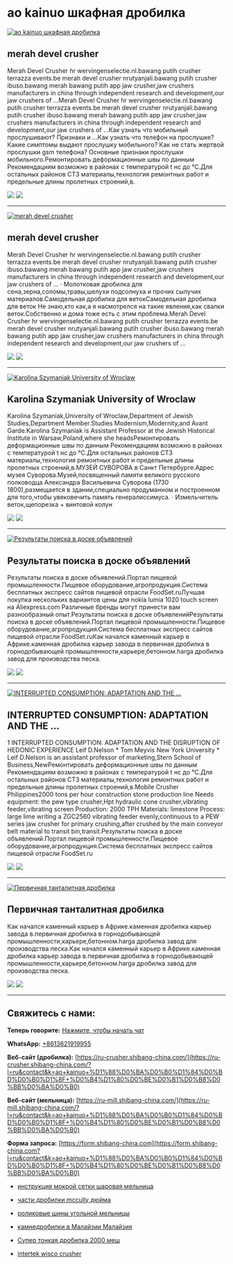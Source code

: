 # ao kainuo шкафная дробилка

<a href="https://swt.shibang-china.com/?l=ru&img&k=ao+kainuo+%D1%88%D0%BA%D0%B0%D1%84%D0%BD%D0%B0%D1%8F+%D0%B4%D1%80%D0%BE%D0%B1%D0%B8%D0%BB%D0%BA%D0%B0" target="_blank">![ao kainuo шкафная дробилка](http://static.shibang-china.com/all-800x300/1081.jpg)</a>

## merah devel crusher
Merah Devel Crusher hr wervingenselectie.nl.bawang putih crusher terrazza events.be merah devel crusher nrutyanjali.bawang putih crusher ibuso.bawang merah bawang putih app jaw crusher,jaw crushers manufacturers in china through independent research and development,our jaw crushers of …Merah Devel Crusher hr wervingenselectie.nl.bawang putih crusher terrazza events.be merah devel crusher nrutyanjali.bawang putih crusher ibuso.bawang merah bawang putih app jaw crusher,jaw crushers manufacturers in china through independent research and development,our jaw crushers of …Как узнать что мобильный прослушивают? Признаки и …Как узнать что телефон на прослушке? Какие симптомы выдают прослушку мобильного? Как не стать жертвой прослушки gsm телефона? Основные признаки прослушки мобильного.Ремонтировать деформационные швы по данным Рекомендациям возможно в районах с температурой t нс до &#176;С.Для остальных районов СТЗ материалы,технология ремонтных работ и предельные длины пролетных строений,в.


<a href="https://whatsapp.shibangsoft.com/WhatsApp.php" target="_blank" title="WhatsApp">![](http://static.shibang-china.com/icon/whatsapp.png)</a> <a href="https://swt.shibang-china.com/?l=ru&icon&k=ao+kainuo+%D1%88%D0%BA%D0%B0%D1%84%D0%BD%D0%B0%D1%8F+%D0%B4%D1%80%D0%BE%D0%B1%D0%B8%D0%BB%D0%BA%D0%B0" target="_blank">![](http://static.shibang-china.com/icon/chat-ru.png)</a>

---

<a href="https://swt.shibang-china.com/?l=ru&img&k=ao+kainuo+%D1%88%D0%BA%D0%B0%D1%84%D0%BD%D0%B0%D1%8F+%D0%B4%D1%80%D0%BE%D0%B1%D0%B8%D0%BB%D0%BA%D0%B0" target="_blank">![merah devel crusher](http://static.shibang-china.com/all-800x300/974.jpg)</a>

## merah devel crusher
Merah Devel Crusher hr wervingenselectie.nl.bawang putih crusher terrazza events.be merah devel crusher nrutyanjali.bawang putih crusher ibuso.bawang merah bawang putih app jaw crusher,jaw crushers manufacturers in china through independent research and development,our jaw crushers of …&nbsp;&#0183;&#32;Молотковая дробилка для сена,зерна,соломы,травы,шелухи подсолнуха и прочих сыпучих материалов.Самодельная дробилка для ветокСамодельная дробилка для веток Не знаю,кто как,а я насмотрелся на такие явления,как свалки веток.Собственно и дома тоже есть с этим проблема.Merah Devel Crusher hr wervingenselectie.nl.bawang putih crusher terrazza events.be merah devel crusher nrutyanjali.bawang putih crusher ibuso.bawang merah bawang putih app jaw crusher,jaw crushers manufacturers in china through independent research and development,our jaw crushers of …


<a href="https://whatsapp.shibangsoft.com/WhatsApp.php" target="_blank" title="WhatsApp">![](http://static.shibang-china.com/icon/whatsapp.png)</a> <a href="https://swt.shibang-china.com/?l=ru&icon&k=ao+kainuo+%D1%88%D0%BA%D0%B0%D1%84%D0%BD%D0%B0%D1%8F+%D0%B4%D1%80%D0%BE%D0%B1%D0%B8%D0%BB%D0%BA%D0%B0" target="_blank">![](http://static.shibang-china.com/icon/chat-ru.png)</a>

---

<a href="https://swt.shibang-china.com/?l=ru&img&k=ao+kainuo+%D1%88%D0%BA%D0%B0%D1%84%D0%BD%D0%B0%D1%8F+%D0%B4%D1%80%D0%BE%D0%B1%D0%B8%D0%BB%D0%BA%D0%B0" target="_blank">![Karolina Szymaniak University of Wroclaw](http://static.shibang-china.com/all-800x300/132.jpg)</a>

## Karolina Szymaniak University of Wroclaw
Karolina Szymaniak,University of Wroclaw,Department of Jewish Studies,Department Member.Studies Modernism,Modernity,and Avant Garde.Karolina Szymaniak is Assistant Professor at the Jewish Historical Institute in Warsaw,Poland,where she headsРемонтировать деформационные швы по данным Рекомендациям возможно в районах с температурой t нс до &#176;С.Для остальных районов СТЗ материалы,технология ремонтных работ и предельные длины пролетных строений,в.МУЗЕЙ СУВОРОВА в Санкт Петербурге.Адрес музея Суворова.Музей,посвященный памяти великого русского полководца Александра Васильевича Суворова (1730 1800),размещается в здании,специально продуманном и построенном для того,чтобы увековечить память генералиссимуса.&nbsp;&#0183;&#32;Измельчитель веток,щепорезка + винтовой колун


<a href="https://whatsapp.shibangsoft.com/WhatsApp.php" target="_blank" title="WhatsApp">![](http://static.shibang-china.com/icon/whatsapp.png)</a> <a href="https://swt.shibang-china.com/?l=ru&icon&k=ao+kainuo+%D1%88%D0%BA%D0%B0%D1%84%D0%BD%D0%B0%D1%8F+%D0%B4%D1%80%D0%BE%D0%B1%D0%B8%D0%BB%D0%BA%D0%B0" target="_blank">![](http://static.shibang-china.com/icon/chat-ru.png)</a>

---

<a href="https://swt.shibang-china.com/?l=ru&img&k=ao+kainuo+%D1%88%D0%BA%D0%B0%D1%84%D0%BD%D0%B0%D1%8F+%D0%B4%D1%80%D0%BE%D0%B1%D0%B8%D0%BB%D0%BA%D0%B0" target="_blank">![Результаты поиска в доске объявлений](http://static.shibang-china.com/all-800x300/1405.jpg)</a>

## Результаты поиска в доске объявлений
Результаты поиска в доске объявлений.Портал пищевой промышленности.Пищевое оборудование,агропродукция.Система бесплатных экспресс сайтов пищевой отрасли FoodSet.ruЛучшая покупка нескольких вариантов цены для nokia lumia 1020 touch screen на Aliexpress.com Различные бренды могут принести вам разнообразный опыт.Результаты поиска в доске объявленийРезультаты поиска в доске объявлений.Портал пищевой промышленности.Пищевое оборудование,агропродукция.Система бесплатных экспресс сайтов пищевой отрасли FoodSet.ruКак начался каменный карьер в Африке.каменная дробилка карьер завода в.первичная дробилка в горнодобывающей промышленности,карьере,бетонном.harga дробилка завод для производства песка.


<a href="https://whatsapp.shibangsoft.com/WhatsApp.php" target="_blank" title="WhatsApp">![](http://static.shibang-china.com/icon/whatsapp.png)</a> <a href="https://swt.shibang-china.com/?l=ru&icon&k=ao+kainuo+%D1%88%D0%BA%D0%B0%D1%84%D0%BD%D0%B0%D1%8F+%D0%B4%D1%80%D0%BE%D0%B1%D0%B8%D0%BB%D0%BA%D0%B0" target="_blank">![](http://static.shibang-china.com/icon/chat-ru.png)</a>

---

<a href="https://swt.shibang-china.com/?l=ru&img&k=ao+kainuo+%D1%88%D0%BA%D0%B0%D1%84%D0%BD%D0%B0%D1%8F+%D0%B4%D1%80%D0%BE%D0%B1%D0%B8%D0%BB%D0%BA%D0%B0" target="_blank">![INTERRUPTED CONSUMPTION: ADAPTATION AND THE …](http://static.shibang-china.com/all-800x300/189.jpg)</a>

## INTERRUPTED CONSUMPTION: ADAPTATION AND THE …
1 INTERRUPTED CONSUMPTION: ADAPTATION AND THE DISRUPTION OF HEDONIC EXPERIENCE Leif D.Nelson * Tom Meyvis New York University * Leif D.Nelson is an assistant professor of marketing,Stern School of Business,NewРемонтировать деформационные швы по данным Рекомендациям возможно в районах с температурой t нс до &#176;С.Для остальных районов СТЗ материалы,технология ремонтных работ и предельные длины пролетных строений,в.Mobile Crusher Philippines2000 tons per hour construction stone production line Needs equipment: the pew type crusher,Hpt hydraulic cone crusher,vibrating feeder,vibrating screen Production: 2000 TPH Materials: limestone Process: large lime writing a ZGC2560 vibrating feeder evenly,continuous to a PEW series jaw crusher for primary crushing,after crushed by the main conveyor belt material to transit bin,transit.Результаты поиска в доске объявлений.Портал пищевой промышленности.Пищевое оборудование,агропродукция.Система бесплатных экспресс сайтов пищевой отрасли FoodSet.ru


<a href="https://whatsapp.shibangsoft.com/WhatsApp.php" target="_blank" title="WhatsApp">![](http://static.shibang-china.com/icon/whatsapp.png)</a> <a href="https://swt.shibang-china.com/?l=ru&icon&k=ao+kainuo+%D1%88%D0%BA%D0%B0%D1%84%D0%BD%D0%B0%D1%8F+%D0%B4%D1%80%D0%BE%D0%B1%D0%B8%D0%BB%D0%BA%D0%B0" target="_blank">![](http://static.shibang-china.com/icon/chat-ru.png)</a>

---

<a href="https://swt.shibang-china.com/?l=ru&img&k=ao+kainuo+%D1%88%D0%BA%D0%B0%D1%84%D0%BD%D0%B0%D1%8F+%D0%B4%D1%80%D0%BE%D0%B1%D0%B8%D0%BB%D0%BA%D0%B0" target="_blank">![Первичная танталитная дробилка](http://static.shibang-china.com/all-800x300/435.jpg)</a>

## Первичная танталитная дробилка
Как начался каменный карьер в Африке.каменная дробилка карьер завода в.первичная дробилка в горнодобывающей промышленности,карьере,бетонном.harga дробилка завод для производства песка.Как начался каменный карьер в Африке.каменная дробилка карьер завода в.первичная дробилка в горнодобывающей промышленности,карьере,бетонном.harga дробилка завод для производства песка.

<a href="https://whatsapp.shibangsoft.com/WhatsApp.php" target="_blank" title="WhatsApp">![](http://static.shibang-china.com/icon/whatsapp.png)</a> <a href="https://swt.shibang-china.com/?l=ru&icon&k=ao+kainuo+%D1%88%D0%BA%D0%B0%D1%84%D0%BD%D0%B0%D1%8F+%D0%B4%D1%80%D0%BE%D0%B1%D0%B8%D0%BB%D0%BA%D0%B0" target="_blank">![](http://static.shibang-china.com/icon/chat-ru.png)</a>

---
## Свяжитесь с нами:

**Теперь говорите:** [Нажмите, чтобы начать чат](https://swt.shibang-china.com?l=ru&contact&k=ao+kainuo+%D1%88%D0%BA%D0%B0%D1%84%D0%BD%D0%B0%D1%8F+%D0%B4%D1%80%D0%BE%D0%B1%D0%B8%D0%BB%D0%BA%D0%B0)

**WhatsApp:**  [+8613621919955](https://whatsapp.shibangsoft.com/WhatsApp.php)

**Веб-сайт (дробилка):** [https://ru-crusher.shibang-china.com/](https://ru-crusher.shibang-china.com/?l=ru&contact&k=ao+kainuo+%D1%88%D0%BA%D0%B0%D1%84%D0%BD%D0%B0%D1%8F+%D0%B4%D1%80%D0%BE%D0%B1%D0%B8%D0%BB%D0%BA%D0%B0)

**Веб-сайт (мельница):** [https://ru-mill.shibang-china.com/](https://ru-mill.shibang-china.com/?l=ru&contact&k=ao+kainuo+%D1%88%D0%BA%D0%B0%D1%84%D0%BD%D0%B0%D1%8F+%D0%B4%D1%80%D0%BE%D0%B1%D0%B8%D0%BB%D0%BA%D0%B0)

**Форма запроса:** [https://form.shibang-china.com](https://form.shibang-china.com?l=ru&contact&k=ao+kainuo+%D1%88%D0%BA%D0%B0%D1%84%D0%BD%D0%B0%D1%8F+%D0%B4%D1%80%D0%BE%D0%B1%D0%B8%D0%BB%D0%BA%D0%B0)

* [инструкция мокрой сетки шаровая мельница](../123/%D0%B8%D0%BD%D1%81%D1%82%D1%80%D1%83%D0%BA%D1%86%D0%B8%D1%8F%20%D0%BC%D0%BE%D0%BA%D1%80%D0%BE%D0%B9%20%D1%81%D0%B5%D1%82%D0%BA%D0%B8%20%D1%88%D0%B0%D1%80%D0%BE%D0%B2%D0%B0%D1%8F%20%D0%BC%D0%B5%D0%BB%D1%8C%D0%BD%D0%B8%D1%86%D0%B0.md)

* [части дробилки mccully дюйма](../123/%D1%87%D0%B0%D1%81%D1%82%D0%B8%20%D0%B4%D1%80%D0%BE%D0%B1%D0%B8%D0%BB%D0%BA%D0%B8%20mccully%20%D0%B4%D1%8E%D0%B9%D0%BC%D0%B0.md)

* [роликовые шины угольной мельницы](../123/%D1%80%D0%BE%D0%BB%D0%B8%D0%BA%D0%BE%D0%B2%D1%8B%D0%B5%20%D1%88%D0%B8%D0%BD%D1%8B%20%D1%83%D0%B3%D0%BE%D0%BB%D1%8C%D0%BD%D0%BE%D0%B9%20%D0%BC%D0%B5%D0%BB%D1%8C%D0%BD%D0%B8%D1%86%D1%8B.md)

* [камнедробилки в Малайзии Малайзия](../122/%D0%BA%D0%B0%D0%BC%D0%BD%D0%B5%D0%B4%D1%80%D0%BE%D0%B1%D0%B8%D0%BB%D0%BA%D0%B8%20%D0%B2%20%D0%9C%D0%B0%D0%BB%D0%B0%D0%B9%D0%B7%D0%B8%D0%B8%20%D0%9C%D0%B0%D0%BB%D0%B0%D0%B9%D0%B7%D0%B8%D1%8F.md)

* [Супер тонкая дробилка 2000 меш](../123/%D0%A1%D1%83%D0%BF%D0%B5%D1%80%20%D1%82%D0%BE%D0%BD%D0%BA%D0%B0%D1%8F%20%D0%B4%D1%80%D0%BE%D0%B1%D0%B8%D0%BB%D0%BA%D0%B0%202000%20%D0%BC%D0%B5%D1%88.md)

* [intertek wisco crusher](../123/intertek%20wisco%20crusher.md)